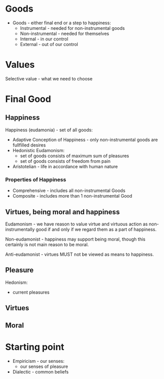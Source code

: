 # Goods

- Goods - either final end or a step to happiness:
    - Instrumental - needed for non-instrumental goods
    - Non-instrumental - needed for themselves
    - Internal - in our control
    - External - out of our control

# Values

Selective value - what we need to choose

# Final Good

## Happiness

Happiness (eudamonia) - set of all goods:
- Adaptive Conception of Happiness - only non-instrumental goods are fullfilled desires
- Hedonistic Eudamonism:
    - set of goods consists of maximum sum of pleasures
    - set of goods consists of freedom from pain
- Aristotelian - life in accordance with human nature

### Properties of Happiness

- Comprehensive - includes all non-instrumental Goods
- Composite - includes more than 1 non-instrumental Good

## Virtues, being moral and happiness

Eudamonism - we have reason to value virtue and virtuous action as non-instrumentally good if and only if we regard them as a part of happiness.

Non-eudamonist - happiness may support being moral, though this certainly is not main reason to be moral.

Anti-eudamonist - virtues MUST not be viewed as means to happiness.

## Pleasure

Hedonism:
- current pleasures

## Virtues

## Moral

# Starting point

- Empiricism - our senses:
    - our senses of pleasure
- Dialectic - common beliefs